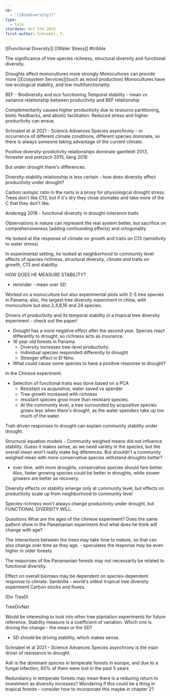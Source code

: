 ```yaml
---
up:
  - "[[Biodiversity]]"
type:
  - talk
stardate: Oct 5th 2023
first-author: Schnabel, F.
---
```

[[Functional Diversity]] [[Water Stress]] #tribble 

The significance of tree species richness, structural diversity and functional diversity.

Droughts affect monocultures more strongly
	Monocultures can provide more [[Ecosystem Services]](such as wood production)
	Monocultures have low ecological stability, and low multifunctionality.

BEF - Biodiversity and eco functioning
	Temporal stability - mean vs variance relationship between productivity and BEF relationship

Complementarity causes higher productivity due to resource partitioning, biotic feedbacks, and abiotic facilitation.
Reduced stress and higher productivity can ensue.

Schnabel et al 2021 - Science Advances
	Species asynchrony - in occurrence of different climate conditions, different species dominate, so there is always someone taking advantage of the current climate.

Positive diversity-prodictivity relationships dominate
gamfeldt 2013, forrester and pretzsch 2015, liang 2016

But under drought there's differences.

Diversity-stability relationship is less certain - how does diversity affect productivity under drought?

Carbon isotopic ratio in the roots is a proxy for physiological drought stress. Trees don't like C13, but if it's dry they close stomates and take more of the C that they don't like.

Anderegg 2018 - functional diversity in drought-tolerance traits

Observations in nature can represent the real system better, but sacrifice on comprehensiveness (adding confounding effects) and ortogonality

He looked at the response of climate on growth and traits on C13 (sensitivity to water stress)

In experimental setting, he looked at neighborhood to community level effects of species richness, structural diversity, climate and traits on growth, C13 and stability.

HOW DOES HE MEASURE STABILITY?
- reminder - mean over SD

Worked on a monoculture but also experimental plots with 2-5 tree species in Panama; also, the largest tree diversity experiment in china, with monoculture but also 2,4,8,16 and 24 species.

Drivers of productivity and its temporal stability in a tropical tree diversity experiment - check out the paper!

- Drought has a more negative effect after the second year. Species react differently to drought, so richness acts as insurance.
- 16 year old forests in Panama
	- Diversity increases tree-level productivity.
	- Individual species responded differently to drought
	- Stronger effect in El Nino.
- What could cause some species to have a positive response to drought?

In the Chinese experiment:
- Selection of functional traits was done based on a PCA
	- Resistant vs acquisitive, water saved vs spender
	- Tree growth increased with richness
	- resistant species grow more than resistant species.
	- At the community level, a tree surrounded by acquisitive species grows less when there's drought, as the water spenders take up too much of the water.

Trait-driven responses to drought can explain community stability under drought.

Structural equation models - Community weighed means did not influence stability. Guess it makes sense, as we need variety in the species, but the overall mean won't really make big diferences.
But shouldn't a community weighed mean with more conservative species withstand droughts better?
- over time, with more droughts, conservative species should fare better. Also, faster growing species could be better in droughts, while slower growers are better as recovery.

Diversity effects on stability emerge only at community level, but effects on productivity scale up from neighborhood to community level

Species richness won't always change productivity under drought, but FUNCTIONAL DIVERSITY WILL.

Questions
What are the ages of the chinese experiment?
Does the same pattern show in the Panamanian experiment
And what does he think will change with age?

The interactions between the trees may take time to mature, so that can also change over time as they age. - speculates the response may be even higher in older forests.

The responses of the Panamanian forests may not necessarily be related to functional diversity.

Effect on overall biomass may be dependent on species-dependent response to climate.
Sardinilla - world's oldest tropical tree diversity experiment
Carbon stocks and fluxes.

iDiv
TreeDi

TreeDivNet

Would be interesting to look into other tree plantation experiments for future reference.
Stability measure is a coefficient of variation. Which one is driving the change - the mean or the SD?
- SD should be driving stability, which makes sense.

Schnabel et al 2021 - Science Advances
Species asynchrony is the main driver of resistance to drought.

Ash is the dominant species in temperate forests in europe, and due to a fungal infection, 60% of them were lost in the past 5 years

Redundancy in temperate forests may mean there is a reducing return to investment as diversity increases? Wondering if this could be a thing in tropical forests - consider how to incorporate this maybe in chapter 2?

